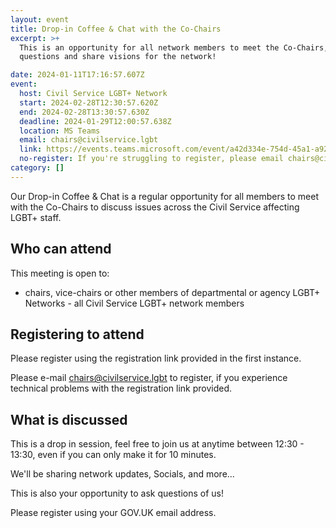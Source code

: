 ```yaml
---
layout: event
title: Drop-in Coffee & Chat with the Co-Chairs
excerpt: >+
  This is an opportunity for all network members to meet the Co-Chairs, ask
  questions and share visions for the network!

date: 2024-01-11T17:16:57.607Z
event:
  host: Civil Service LGBT+ Network
  start: 2024-02-28T12:30:57.620Z
  end: 2024-02-28T13:30:57.630Z
  deadline: 2024-01-29T12:00:57.638Z
  location: MS Teams
  email: chairs@civilservice.lgbt
  link: https://events.teams.microsoft.com/event/a42d334e-754d-45a1-a92b-58c936123531@96f1f6e9-1057-4117-ac28-80cdfe86f8c3
  no-register: If you're struggling to register, please email chairs@civilservice.lgbt
category: []
---
```

Our Drop-in Coffee & Chat is a regular opportunity for all members to meet with the Co-Chairs to discuss issues across the Civil Service affecting LGBT+ staff. 

## Who can attend

This meeting is open to:

- chairs, vice-chairs or other members of departmental or agency LGBT+ Networks
-﻿ all Civil Service LGBT+ network members

## Registering to attend

P﻿lease register using the registration link provided in the first instance.

Please e-mail <chairs@civilservice.lgbt> to register, if you experience technical problems with the registration link provided. 

## What is discussed

T﻿his is a drop in session, feel free to join us at anytime between 12:30 - 13:30, even if you can only make it for 10 minutes. 

W﻿e'll be sharing network updates, Socials, and more...

T﻿his is also your opportunity to ask questions of us!

P﻿lease register using your GOV.UK email address. 